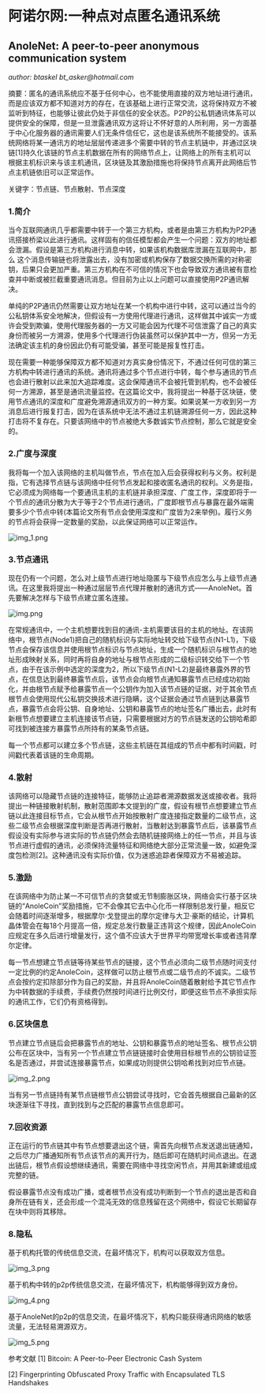 # 阿诺尔网:一种点对点匿名通讯系统

## AnoleNet: A peer-to-peer anonymous communication system

_author: btaskel bt_asker@hotmail.com_

摘要：匿名的通讯系统应不基于任何中心，也不能使用直接的双方地址进行通讯，而是应该双方都不知道对方的存在，在该基础上进行正常交流，这将保持双方不被监听到特征，也能够让彼此仍处于非信任的安全状态。P2P的公私钥通讯体系可以提供安全的保障，但是一旦泄露通讯双方这将让不怀好意的人所利用，另一方面基于中心化服务器的通讯需要人们无条件信任它，这也是该系统所不能接受的。该系统网络将某一通讯方的地址层层传递进多个需要中转的节点主机链中，并通过区块链[1]持久化该链的节点主机数据在所有的网络节点上，让网络上的所有主机可以根据主机标识来与该主机通讯，区块链及其激励措施也将保持节点离开此网络后节点主机链依旧可以正常运作。

关键字：节点链、节点散射、节点深度

### 1.简介

当今互联网通讯几乎都需要中转于一个第三方机构，或者是由第三方机构为P2P通讯搭接桥梁以此进行通讯。这样固有的信任模型都会产生一个问题：双方的地址都会泄漏。假设是第三方机构进行消息中转，如果该机构数据库泄漏在互联网中，那么 这个消息传输链也将泄露出去，没有加密或机构保存了数据交换所需的对称密钥，后果只会更加严重。第三方机构在不可信的情况下也会导致双方通讯被有意检查并中断或被拦截重要通讯消息。但目前为止以上问题可以直接使用P2P通讯解决。

单纯的P2P通讯仍然需要让双方地址在某一个机构中进行中转，这可以通过当今的公私钥体系安全地解决，但假设有一方使用代理进行通讯，这样做其中诚实一方或许会受到欺骗，使用代理服务器的一方又可能会因为代理不可信泄露了自己的真实身份而被另一方溯源，使用多个代理进行伪装虽然可以保护其中一方，但另一方无法确定该主机的身份因此仍有可能受骗，甚至可能是报复性打击。

现在需要一种能够保障双方都不知道对方真实身份情况下，不通过任何可信的第三方机构中转进行通讯的系统。通讯将通过多个节点进行中转，每个参与通讯的节点也会进行散射以此来加大追踪难度。这会保障通讯不会被托管到机构，也不会被任何一方溯源，甚至是通讯流量监控。在这篇论文中，我将提出一种基于区块链，使用节点通讯的深度和广度避免溯源通讯双方的一种方案。如果说某一方收到另一方消息后进行报复打击，因为在该系统中无法不通过主机链溯源任何一方，因此这种打击将不复存在。只要该网络中的节点被绝大多数诚实节点控制，那么它就是安全的。

### 2.广度与深度

我将每一个加入该网络的主机叫做节点，节点在加入后会获得权利与义务。权利是指，它有选择节点链与该网络中任何节点发起和接收匿名通讯的权利。义务是指，它必须成为网络每一个要通讯主机的主机链并承担深度、广度工作，深度即将于一个节点的通讯分散为大于等于2个节点进行通讯，广度即根节点与暴露在最外端需要多少个节点中转(本篇论文所有节点会使用深度和广度皆为2来举例)。履行义务的节点将会获得一定数量的奖励，以此保证网络可以正常运作。

![img_1.png](img_1.png)

### 3.节点通讯

现在仍有一个问题，怎么对上级节点进行地址隐匿与下级节点应怎么与上级节点通讯。在这里我将提出一种通过层层节点代理并散射的通讯方式——AnoleNet。首先要解决怎样与下级节点建立匿名连接。

![img.png](img.png)

在常规通讯中，一个主机想要找到目的通讯-主机需要该目的主机的地址。在该网络中，根节点(Node1)把自己的随机标识与实际地址转交给下级节点(N1-L1)，下级节点会保存该信息并使用根节点标识与节点地址，生成一个随机标识与根节点的地址形成映射关系，同时再将自身的地址与根节点形成的二级标识转交给下一个节点，由于在该示例中选定的深度为2，所以下级节点(N1-L2)是最终暴露外界的节点，在信息达到最终暴露节点后，该节点会向根节点通知暴露节点已经成功初始化，并由根节点赋予给暴露节点一个公钥作为加入该节点链的证据，对于其余节点根节点会使用现代公私钥交换技术进行隐瞒，这个证据会通过节点链到达暴露节点，暴露节点会将公钥、自身地址、公钥和暴露节点的地址签名广播出去，此时有新根节点想要建立主机连接该节点链，只需要根据对方的节点链发送的公钥哈希即可找到被连接方暴露节点所持有的某条节点链。

每一个节点都可以建立多个节点链，这些主机链在其组成的节点中都有时间戳，时间戳代表着该链的生命周期。

### 4.散射

该网络可以隐藏节点链的连接特征，能够防止追踪者溯源数据发送或接收者。我将提出一种链接散射机制，散射范围即本文提到的广度，假设有根节点想要建立节点链以此连接目标节点，它会从根节点开始按散射广度连接指定数量的二级节点，这些二级节点会根据深度判断是否再进行散射，当散射达到暴露节点后，该暴露节点假设没有实际参与进实际的节点链仍然会去随机链接网络上的任一节点，并且与该节点进行虚假的通讯，必须保持流量特征和网络绝大部分正常流量一致，如避免深度包检测[2]。这种通讯没有实际价值，仅为迷惑追踪者保障双方不易被追踪。

### 5.激励

在该网络中为防止某一不可信节点的贪婪或无节制膨胀区块，网络会实行基于区块链的“AnoleCoin”奖励措施，它不会像其它去中心化币一样限制总发行量，相反它会随着时间逐渐增多，根据摩尔·戈登提出的摩尔定律与大卫·豪斯的结论，计算机晶体管会在每18个月提高一倍，规定总发行数量正违背这个规律，因此AnoleCoin应规定在多久后进行增量发行，这个值不应该大于世界平均带宽增长率或者违背摩尔定律。

每一节点想建立节点链等待某些节点的链接，这个节点必须向二级节点随时间支付一定比例的约定AnoleCoin，这样做可以防止根节点或二级节点的不诚实。二级节点会按约定扣除部分作为自己的奖励，并且将AnoleCoin随着散射给予其它节点作为中转数据的手续费，手续费仍然按时间进行比例交付，即便这些节点不承担实际的通讯工作，它们仍有资格得到。

### 6.区块信息

节点建立节点链后会把暴露节点的地址、公钥和暴露节点的地址签名、根节点公钥公布在区块中，当有另一个节点建立节点链链接时会使用目标根节点的公钥验证签名是否通过，并尝试连接暴露节点，如果成功则提供公钥哈希找到对应节点链。

![img_2.png](img_2.png)

当有另一节点链持有某节点链根节点公钥尝试寻找时，它会首先根据自己最新的区块逐渐往下寻找，直到找到与之匹配的暴露节点信息即可。

### 7.回收资源

正在运行的节点链其中有节点想要退出这个链，需首先向根节点发送退出链通知，之后尽力广播通知所有节点该节点的离开行为，随后即可在随机时间点退出。在退出链后，根节点假设想继续通讯，需要在网络中寻找空闲节点，并用其新建或组成完整的链。

假设暴露节点没有成功广播，或者根节点没有成功判断到一个节点的退出是否和自身所在链有关，还会形成一个混沌无效的信息残留在这个网络中，假设它长期留存在块中则将其移除。 

### 8.隐私

基于机构托管的传统信息交流，在最坏情况下，机构可以获取双方信息。

![img_3.png](img_3.png)

基于机构中转的p2p传统信息交流，在最坏情况下，机构能够得到双方身份。

![img_4.png](img_4.png)

基于AnoleNet的p2p的信息交流，在最坏情况下，机构只能获得通讯网络的敏感流量，无法轻易溯源双方。

![img_5.png](img_5.png)




参考文献
[1] Bitcoin: A Peer-to-Peer Electronic Cash System

[2] Fingerprinting Obfuscated Proxy Traffic with Encapsulated TLS Handshakes
